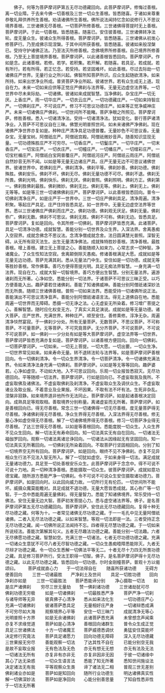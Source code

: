<!-- { "loadSidebar": true } -->
　　佛子。何等为菩萨摩诃萨第五无尽功德藏回向。此菩萨摩诃萨。修悔过善根。离一切业障。于去来今佛一切善根及三世一切众生善根。皆悉随喜。于诸如来尊重恭敬礼拜供养所生善根。劝请诸佛所生善根。佛所说法闻持忆念如说修行入不思议境界善根。三世诸佛无尽善根。一切菩萨所修善根。三世诸佛得菩提时无上善根。菩萨摩诃萨。于此一切善根。皆悉随喜。随喜已。安住彼善根。三世诸佛转净法轮。度无量众生。彼诸众生所得善根。菩萨摩诃萨。皆悉随喜。三世诸佛从初发心修菩萨行。乃至成佛示现涅槃。于其中间所获善根。皆悉随喜。彼诸如来般涅槃已。受持守护诸佛正法。乃至法灭所修善根。念佛境界所修善根。自己境界所修善根。乃至无上菩提境界善根。菩萨摩诃萨。以此诸善根皆悉回向。菩萨摩诃萨。作如是念。此诸善根。若修。若学。若积集。若开解。若随喜。若具足。若成就。若有所行。若有所得。若正忆念。若受持。若坚固难坏。如此善根。尽过去际劫一切诸佛庄严世界。无量行业之所兴起。佛智所知菩萨所识。应众生起随欲清净。如来所持。如来出世净业所成。普贤菩萨净业所起。彼诸世界。若有众生成无上道。现自在力。未来一切如来应供等正觉庄严佛刹与法界等。无量无边虚空法界等。一切世界中尽未来际劫。一切诸佛。彼诸如来成就智慧。当净佛刹。杂宝庄严一切无厌。上香庄严。雨一切华庄严。一切衣云庄严。一切功德藏庄严。一切如来持智庄严。一切佛刹庄严。不可说庄严。修习不可思议功德庄严。如来等正觉净威神庄严。未来一切诸佛庄严佛刹。一切世间所不能睹。菩萨净眼之所照见。菩萨摩诃萨。修胜善根。悉入一切诸清净法。受持一切诸清净法。犹如变化。普行菩萨诸清净业。入菩萨不可思议自在三昧。佛慧光明普照世间。如未来诸佛严净佛刹。现在诸佛严净世界亦复如是。种种庄严清净具足功德普覆。无量妙色不可思议香。无量杂宝。无量宝树。阿僧祇庄严。阿僧祇宫殿。阿僧祇微妙音声。随善知识显现无量。一切功德殊胜庄严不可穷尽。一切香庄严。一切鬘庄严。一切华庄严。一切末香庄严。一切宝庄严。一切衣庄严。一切幢庄严。一切幡庄严。一切缯彩庄严。一切宝栏楯庄严。阿僧祇白宝网普覆庄严。阿僧祇河庄严。阿僧祇云雨庄严。阿僧祇自然妙音无所不闻。以如是等无量无边诸庄严具。庄严无量无边不可思议诸佛世界。彼诸世界中。若佛刹庄严。佛刹清净。佛刹平等。佛刹妙善。佛刹功德。佛刹殊胜。佛刹安乐。佛刹不坏。佛刹无尽。佛刹无量功德不可尽。佛刹不退。佛刹无所畏。佛刹光明。佛刹快乐。佛刹无厌。佛刹普照。佛刹照明。佛刹方正。佛刹第一。佛刹胜佛刹最胜。佛刹微妙。佛刹无比。佛刹无等。佛刹上。佛刹无上。佛刹无等等。如是等三世一切诸佛佛刹庄严。菩萨摩诃萨。以此善根皆悉回向。普令一切佛刹清净庄严。如是庄严于一世界中。三世一切庄严佛刹具足。清净周遍。清净积聚。等起庄严具足。庄严住持皆悉具足。如一世界中。无量无边虚空法界等世界。悉以三世诸佛庄严佛刹而庄严之。佛刹功德。佛刹观无厌足。佛刹无量。佛刹弥广。佛刹无数。佛刹不可思议。佛刹无胜。佛刹不可称。佛刹无边。皆悉具足。菩萨摩诃萨。复如是回向。令其所修一切佛刹。菩萨摩诃萨皆悉充满。此诸菩萨。具足一切清净功德。成就智慧。善能分别一切世界及众生界。入深法界。舍离愚痴入空寂界。成就念佛念不思议法。念清净僧成就念舍。法日圆满慧光普照。深智无碍。从无所有寂灭法生。出生无量清净佛法。成就殊特胜妙善根。清净善根。最胜善根。增上善根。建立无上菩提之心。善能随顺入如来力。心常志求一切种智。净诸魔业。了众生性知法空寂。舍离颠倒除灭愚痴。修诸善根满足大愿。成就如是等无量无边功德。菩萨充满其刹。悉从无量法门中生。安住如是一切功德。成就无等等胜妙善根。常作佛事。善巧方便得菩提光明。具足无痴法界智慧。一身充满一切法界。现自在力。成就大智一切智境界。善巧方便出生智慧。分别无量法界。遍游诸刹而无所著。心净如空。悉能分别一切法界。于诸菩萨不可思议三昧正受。以巧方便善能入出。趣萨婆若住诸佛刹。善能了知诸佛威神。善能分别阿僧祇诸深妙法而无所畏。随顺三世诸佛善根。普照一切如来法界。悉能受持一切诸佛所说正法。善能演出不可思议清净音声。善能分别阿僧祇诸语言法。得无上道佛自在地。悉能周遍一切世界而无障碍。悉摄一切无诤之法。心无虚妄无所染着。修习增广菩提之心。善解智慧。随时应化权变无方。了真实义具足演说。成就如是等无量功德。诸大菩萨。庄严世界。充满世界。种种庄严。顺至安住。善修熏修。淳净无杂。周遍清净惔然宴寂。于一佛刹少分处。所有无量菩萨。无数菩萨。不思议菩萨。不可称菩萨。不可量菩萨。无等菩萨。不可究竟菩萨。无分齐菩萨。不可说菩萨。不可说不可说菩萨。如一佛刹一一少分处有如是等大菩萨摩诃萨。虚空法界等一切世界。菩萨摩诃萨皆悉充满亦复如是。菩萨摩诃萨。以诸善根方便回向。回向一切佛刹。一切菩萨摩诃萨。一切如来。一切无上菩提。一切大愿。一切出要。一切众生净。一切世界常见如来。如来寿命无量。转不退转法轮与法界等。如是菩萨摩诃萨善根回向。令一切佛刹清净。令一切众生界清净。令一切菩萨清净。令一切诸佛充满法界。令如来清净法身充满一切佛刹。菩萨摩诃萨。以如是等无等等回向。趣萨婆若。心净如虚空。不动如大地。入不可思议回向。乐观一切业报皆悉寂灭。无尽功德回向。平等随顺一切法界。菩萨摩诃萨。行如是回向已。不虚妄取我及我所。不虚妄取佛及诸佛法。不虚妄取佛刹及刹清净。不虚妄取众生及调伏众生。不虚妄取诸业及取业报。不着意业及业果报。不坏因果。不取有法不坏有法。生死非杂乱。涅槃非寂静。如来境界道非他所作无法同止。菩萨摩诃萨。如是起诸善根决定回向。成熟具足等观取相。善取境界分别称量。离诸虚妄而无所著。菩萨摩诃萨。如是善根回向已。得无尽善根。常念三世一切诸佛得一切无尽善根。度无量菩萨得无尽善根。净诸佛刹得无尽善根。净众生界得无尽善根。入深法界得无尽善根。修无量心净如虚空得无尽善根。解了一切诸佛境界得无尽善根。修习一切菩萨净业得无尽善根。了达三世得无尽善根。以如是等善根回向。悉能度脱一切众生。入众生界不见众生回向。解一切法无有寿命回向。知一切法真实无有自在回向。一切诸法无福伽罗回向。观察一切诸法离诸忿诤回向。一切诸法从因缘起无有坚固回向。知一切法真实无所著回向。一切佛刹无所染着回向。不取菩萨行坚固相回向。分别了知一切境界空无所有回向。菩萨摩诃萨。如是回向。眼终不见不净佛刹。亦复不见异相众生行法不见法入智无所入。解了一切犹如虚空。于如来身得一切法。满足成就无量诸功德力。具足至一切处善根安乐众生。此菩萨摩诃萨于念念中。得不可说不可说十力地。具一切种清净善根。悉能摄取一切众生。彼菩萨摩诃萨。成就如意功德宝藏。随所游方悉能严净一切佛刹。令不可说不可说众生安住摄取诸功德力。菩萨摩诃萨。如是回向时。以此回向威力故。一切所行无有伦匹。一切世间所不能坏。威摄众魔莫能瞻对。具足成就不退功德。无量大愿皆悉成就。其心弥广等一切智。于一念中悉能周遍无量佛刹。得无量智力。悉能了知诸佛境界。常乐受持一切佛法。安住无量无边大智。菩萨初发菩提心力。悉与虚空诸法界等。佛子。是名菩萨摩诃萨第五无尽功德藏回向。菩萨摩诃萨。安住此无尽功德藏回向。复得十种无尽功德之藏。何等为十。一者常见诸佛无尽功德之藏。于一一毛孔中见无量阿僧祇诸佛。二者入无尽法功德之藏。以如来智慧。等观一切法即是一法。三者受持正念无尽功德之藏。闻一切佛所说正法闻持不忘。四者得无尽慧功德之藏。于一切如来所说经法。善能次第解其句义。五者无尽趣法功德之藏。善能分别一切法趣。六者无尽佛愿功德之藏。智慧如空。充满三世一切诸法。七者无尽功德功德之藏。充满一切诸众生意犹不可尽八者无尽智功德之藏。一切众生愚痴曀障悉能除灭。九者无尽辩才功德之藏。令一切众生悉解一切佛法平等无二。十者无尽十力四无所畏功德之藏。具足修习菩萨所行。受法王职得一切智。佛子。是名菩萨摩诃萨得十无尽功德之藏。以此无尽功德之藏。皆悉回向一切功德。尔时金刚幢菩萨。普观十方以偈颂曰。
　　菩萨成就直心力　　于一切法得自在
　　随喜所获诸功德　　无碍方便善回向
　　三世一切诸最胜　　严净刹土及世间
　　具足一切胜功德　　回向净刹亦如是
　　三世一切最胜法　　菩萨悉能谛分别
　　净心摄取一切法　　如是庄严诸佛刹
　　穷尽三世无量劫　　赞一佛刹诸功德
　　三世诸劫犹可尽　　佛刹功德无穷极
　　如是一切诸佛刹　　一切最胜悉严净
　　菩萨严净一切刹　　与诸导师等无异
　　彼真佛子心清净　　悉从如来法化生
　　一切功德庄严心　　充满一切诸佛刹
　　彼诸菩萨悉具足　　无量相好庄严身
　　一切诸辩悉成满　　不可穷尽如大海
　　观察境界心平等　　安住一切三昧门
　　成就清净无等心　　光明普照十方界
　　如是无余诸佛刹　　此诸菩萨悉充满
　　未曾想念声闻乘　　亦复不求缘觉道
　　菩萨如是心清净　　善根回向诸群生
　　普令众生成正觉　　具足三世诸佛法
　　十方一切诸魔王　　菩萨威德悉调伏
　　勇猛安住莫能坏　　决定修行究竟法
　　菩萨具足诸愿力　　回向功德无障碍
　　深入无尽功德藏　　三世果报无穷尽
　　善能观察一切法　　了达其性不自在
　　已能分别空无我　　是故不妄取业报
　　无有色法及无色　　亦无有想无无想
　　亦无有法及无法　　一切诸法无所有
　　亦复非有亦非无　　亦复非因非无因
　　于彼一切诸缘中　　其心了达无染惑
　　一切众生语言法　　悉能了知无所著
　　悉知世间施设法　　决定诸法无有我
　　平等观察众生类　　谛了诸法无二相
　　普观三世无差别　　佛刹诸业亦如是
　　菩萨如是知回向　　随所行业功德生
　　明达诸佛真实性　　解一切佛深妙法
　　菩萨如是净回向　　心能分别善思量
　　了知自性悉非性　　于一切法无所著
